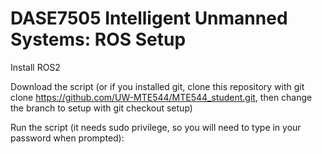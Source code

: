 # DASE7505 Intelligent Unmanned Systems: ROS Setup

Install ROS2

Download the script (or if you installed git, clone this repository with git clone https://github.com/UW-MTE544/MTE544_student.git, then change the branch to setup with git checkout setup)

Run the script (it needs sudo privilege, so you will need to type in your password when prompted):
